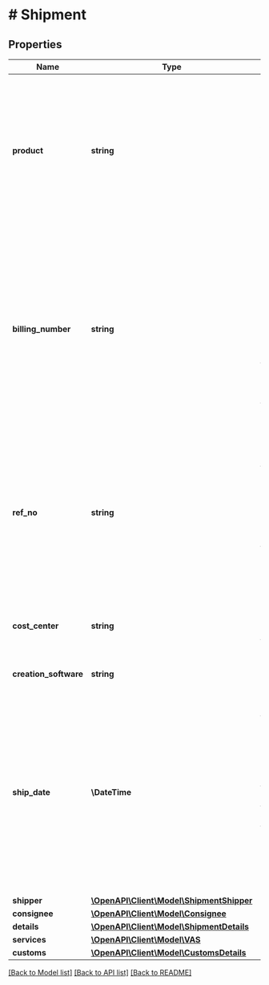 # # Shipment

## Properties

Name | Type | Description | Notes
------------ | ------------- | ------------- | -------------
**product** | **string** | Determines the DHL Paket product to be used.  * V01PAK: DHL PAKET; * V53WPAK: DHL PAKET International; * V54EPAK: DHL Europaket; * V62WP: Warenpost; * V66WPI: Warenpost International | [optional]
**billing_number** | **string** | 14 digit long number that identifies the contract the shipment is booked on. Please note that in rare cases the last to characters can be letters. Digit 11 and digit 12 must correspondent to the number of the product, e.g. 333333333301tt can only be used for the product V01PAK (DHL Paket). | [optional]
**ref_no** | **string** | A reference number that the user can assign for better association purposes. It appears on shipment labels. To use the reference number for tracking purposes, it should be at least 8 characters long and unique. | [optional]
**cost_center** | **string** | Textfield that appears on the shipment label. It cannot be used to search for the shipment. | [optional]
**creation_software** | **string** | Is only to be indicated by DHL partners. | [optional]
**ship_date** | **\DateTime** | Date the shipment is transferred to DHL. The shipment date can be the current date or a date up to a few days in the future. It must not be in the past. Iso format required: yyyy-mm-dd. On the shipment date the shipment will be automatically closed at your end of day closing time. | [optional]
**shipper** | [**\OpenAPI\Client\Model\ShipmentShipper**](ShipmentShipper.md) |  | [optional]
**consignee** | [**\OpenAPI\Client\Model\Consignee**](Consignee.md) |  | [optional]
**details** | [**\OpenAPI\Client\Model\ShipmentDetails**](ShipmentDetails.md) |  | [optional]
**services** | [**\OpenAPI\Client\Model\VAS**](VAS.md) |  | [optional]
**customs** | [**\OpenAPI\Client\Model\CustomsDetails**](CustomsDetails.md) |  | [optional]

[[Back to Model list]](../../README.md#models) [[Back to API list]](../../README.md#endpoints) [[Back to README]](../../README.md)
